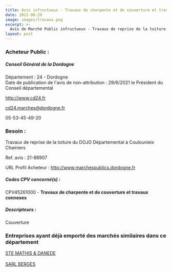 ```yaml
---
title: Avis infructueux - Travaux de charpente et de couverture et travaux connexes
date: 2021-06-29
image: images/travaux.png
excerpt: >-
  Avis de Marché Public infructueux - Travaux de reprise de la toiture du DOJO Départemental à Coulounieix Chamiers
layout: post
---
```


### Acheteur Public :
##### Conseil Général de la Dordogne
Département : 24 - Dordogne<br/>
Date de publication de l'avis de non-attribution : 29/6/2021
le Président du Conseil départemental

http://www.cd24.fr

cd24.marches@dordogne.fr

05-53-45-49-20
### Besoin :

Travaux de reprise de la toiture du DOJO Départemental à Coulounieix Chamiers

Ref. avis : 21-88907

URL Profil Acheteur : http://www.marchespublics.dordogne.fr

##### Codes CPV concerné(s) :
CPV45261000 - **Travaux de charpente et de couverture et travaux connexes** <br/>

##### Descripteurs :
Couverture <br/>

### Entreprises ayant déjà emporté des marchés similaires dans ce département
<a href="/entreprise-547/siren-331926386">STE MATHIS & DANEDE</a><br/><br/>
<a href="/entreprise-550/siren-349369868">SARL BERGES</a><br/><br/>
